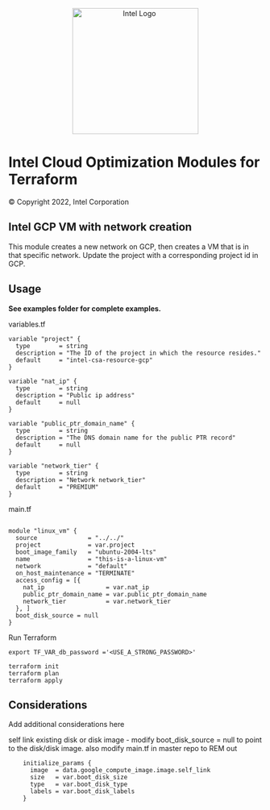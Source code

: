 <p align="center">
  <img src="https://github.com/OTCShare2/terraform-intel-hashicorp/blob/main/images/logo-classicblue-800px.png?raw=true" alt="Intel Logo" width="250"/>
</p>

# Intel Cloud Optimization Modules for Terraform

© Copyright 2022, Intel Corporation

## Intel GCP VM with network creation

This module creates a new network on GCP, then creates a VM that is in that specific network.  Update the project with a corresponding project id in GCP. 

## Usage

**See examples folder for complete examples.**

variables.tf

```hcl
variable "project" {
  type        = string
  description = "The ID of the project in which the resource resides."
  default     = "intel-csa-resource-gcp"
}

variable "nat_ip" {
  type        = string
  description = "Public ip address"
  default     = null
}

variable "public_ptr_domain_name" {
  type        = string
  description = "The DNS domain name for the public PTR record"
  default     = null
}

variable "network_tier" {
  type        = string
  description = "Network network_tier"
  default     = "PREMIUM"
}
```
main.tf
```hcl

module "linux_vm" {
  source              = "../../"
  project             = var.project
  boot_image_family   = "ubuntu-2004-lts"
  name                = "this-is-a-linux-vm"
  network             = "default"
  on_host_maintenance = "TERMINATE"
  access_config = [{
    nat_ip                 = var.nat_ip
    public_ptr_domain_name = var.public_ptr_domain_name
    network_tier           = var.network_tier
  }, ]
  boot_disk_source = null
}
```



Run Terraform

```hcl
export TF_VAR_db_password ='<USE_A_STRONG_PASSWORD>'

terraform init  
terraform plan
terraform apply 
```
## Considerations
Add additional considerations here

self link existing disk or disk image - modify boot_disk_source = null to point to the disk/disk image.  also modify main.tf in master repo to REM out 
```hcl
    initialize_params {
      image  = data.google_compute_image.image.self_link
      size   = var.boot_disk_size
      type   = var.boot_disk_type
      labels = var.boot_disk_labels
    }
```